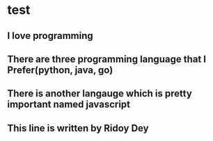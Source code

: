 # test
## I love programming
## There are three programming language that I Prefer(python, java, go)
## There is another langauge which is pretty important named javascript
## This line is written by Ridoy Dey
